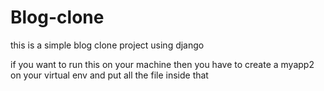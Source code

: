 # Blog-clone
this is  a simple blog clone project using django 

if you want to run this on your machine then you have to create a myapp2 on your virtual env and put all the file inside that
